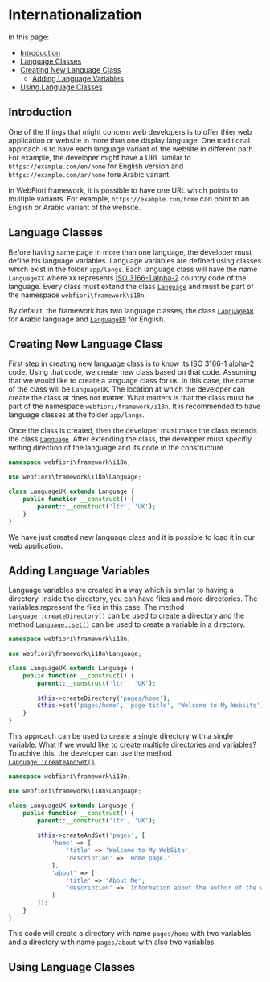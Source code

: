 # Internationalization

<meta name="description" content="Internationalization is the process of preparing your application to be used in more than one language. This simple guide is used to help in understanding how to make your application adapt to many languages.">

In this page:
* [Introduction](#introducstion)
* [Language Classes](#language-classes)
* [Creating New Language Class](#creating-new-language-class)
  * [Adding Language Variables](#adding-language-variables)
* [Using Language Classes](#using-language-classes)

## Introduction

One of the things that might concern web developers is to offer thier web application or website in more than one display language. One traditional approach is to have each language variant of the website in different path. For example, the developer might have a URL similar to `https://example.com/en/home` for English version and `https://example.com/ar/home` fore Arabic variant. 

In WebFiori framework, it is possible to have one URL which points to multiple variants. For example, `https://example.com/home` can point to an English or Arabic variant of the website. 

## Language Classes

Before having same page in more than one language, the developer must define his language variables. Language variables are defined using classes which exist in the folder `app/langs`. Each language class will have the name `LanguageXX` where `XX` represents [ISO 3166-1 alpha-2](https://en.wikipedia.org/wiki/ISO_3166-1_alpha-2) country code of the language. Every class must extend the class [`Language`](https://webfiori.com/docs/webfiori/framework/i18n/Language) and must be part of the namespace `webfiori\framework\i18n`.

By default, the framework has two language classes, the class [`LanguageAR`](https://webfiori.com/docs/webfiori/framework/i18n/LanguageAR) for Arabic language and [`LanguageEN`](https://webfiori.com/docs/webfiori/framework/i18n/LanguageEN) for English.

## Creating New Language Class

First step in creating new language class is to know its [ISO 3166-1 alpha-2](https://en.wikipedia.org/wiki/ISO_3166-1_alpha-2) code. Using that code, we create new class based on that code. Assuming that we would like to create a language class for `UK`. In this case, the name of the class will be `LanguageUK`. The location at which the developer can create the class at does not matter. What matters is that the class must be part of the namespace `webfiori/framework/i18n`. It is recommended to have language classes at the folder `app/langs`.

Once the class is created, then the developer must make the class extends the class [`Language`](https://webfiori.com/docs/webfiori/framework/i18n/Language). After extending the class, the developer must specifiy writing direction of the language and its code in the constructure.

``` php
namespace webfiori\framework\i18n;

use webfiori\framework\i18n\Language;

class LanguageUK extends Language {
    public function __construct() {
        parent::__construct('ltr', 'UK');
    }
}
```

We have just created new language class and it is possible to load it in our web application. 

## Adding Language Variables

Language variables are created in a way which is similar to having a directory. Inside the directory, you can have files and more directories. The variables represent the files in this case. The method [`Language::createDirectory()`](https://webfiori.com/docs/webfiori/framework/i18n/Language#createDirectory) can be used to create a directory and the method [`Language::set()`](https://webfiori.com/docs/webfiori/framework/i18n/Language#set) can be used to create a variable in a directory.

``` php 
namespace webfiori\framework\i18n;

use webfiori\framework\i18n\Language;

class LanguageUK extends Language {
    public function __construct() {
        parent::__construct('ltr', 'UK');
        
        $this->createDirectory('pages/home');
        $this->set('pages/home', 'page-title', 'Welcome to My Website');
    }
}
```

This approach can be used to create a single directory with a single variable. What if we would like to create multiple directories and variables? To achive this, the developer can use the method [`Language::createAndSet()`](https://webfiori.com/docs/webfiori/framework/i18n/Language#createAndSet).

``` php
namespace webfiori\framework\i18n;

use webfiori\framework\i18n\Language;

class LanguageUK extends Language {
    public function __construct() {
        parent::__construct('ltr', 'UK');
        
        $this->createAndSet('pages', [
            'home' => [
                'title' => 'Welcome to My WebSite',
                'description' => 'Home page.'
            ],
            'about' => [
                'title' => 'About Me',
                'description' => 'Information about the author of the website.'
            ]
        ]);
    }
}
```
This code will create a directory with name `pages/home` with two variables and a directory with name `pages/about` with also two variables.

## Using Language Classes
